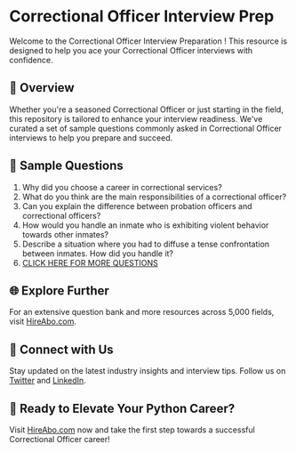 # Correctional Officer Interview Prep

Welcome to the Correctional Officer Interview Preparation ! This resource is designed to help you ace your Correctional Officer interviews with confidence.

## 🚀 Overview

Whether you're a seasoned Correctional Officer or just starting in the field, this repository is tailored to enhance your interview readiness. We've curated a set of sample questions commonly asked in Correctional Officer interviews to help you prepare and succeed.

## 📝 Sample Questions

1. Why did you choose a career in correctional services?
2. What do you think are the main responsibilities of a correctional officer?
3. Can you explain the difference between probation officers and correctional officers?
4. How would you handle an inmate who is exhibiting violent behavior towards other inmates?
5. Describe a situation where you had to diffuse a tense confrontation between inmates. How did you handle it?
6. [CLICK HERE FOR MORE QUESTIONS](https://hireabo.com/job/9_1_7/Correctional%20Officer)

## 🌐 Explore Further

For an extensive question bank and more resources across 5,000 fields, visit [HireAbo.com](https://www.hireabo.com).

## 📱 Connect with Us

Stay updated on the latest industry insights and interview tips. Follow us on [Twitter](https://twitter.com/hireabo) and [LinkedIn](https://www.linkedin.com/in/hire-abo-3609972a8/).

## 🚀 Ready to Elevate Your Python Career?

Visit [HireAbo.com](https://www.hireabo.com) now and take the first step towards a successful Correctional Officer career!